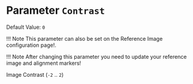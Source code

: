 # Parameter `Contrast`
Default Value: `0`

!!! Note
    This parameter can also be set on the Reference Image configuration page!.

!!! Note
    After changing this parameter you need to update your reference image and alignment markers!

Image Contrast (`-2` .. `2`)

